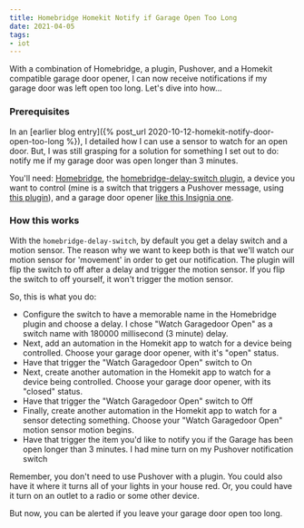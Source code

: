 ```yaml
---
title: Homebridge Homekit Notify if Garage Open Too Long
date: 2021-04-05
tags:
- iot
---
```

With a combination of Homebridge, a plugin, Pushover, and a Homekit compatible garage door opener, I can now receive notifications if my garage door was left open too long. Let's dive into how...

<!--more-->

### Prerequisites

In an [earlier blog entry]({% post_url 2020-10-12-homekit-notify-door-open-too-long %}), I detailed how I can use a sensor to watch for an open door.  But, I was still grasping for a solution for something I set out to do: notify me if my garage door was open longer than 3 minutes.  

You'll need: [Homebridge](https://homebridge.io), the [homebridge-delay-switch plugin](https://www.npmjs.com/package/homebridge-delay-switch), a device you want to control (mine is a switch that triggers a Pushover message, using [this plugin](https://www.npmjs.com/package/homebridge-messenger)), and a garage door opener [like this Insignia one](https://www.bestbuy.com/site/insignia-wi-fi-garage-door-controller-for-apple-homekit-white/5933701.p?skuId=5933701).

### How this works

With the `homebridge-delay-switch`, by default you get a delay switch and a motion sensor.  The reason why we want to keep both is that we'll watch our motion sensor for 'movement' in order to get our notification. The plugin will flip the switch to off after a delay and trigger the motion sensor.  If you flip the switch to off yourself, it won't trigger the motion sensor.

So, this is what you do:

* Configure the switch to have a memorable name in the Homebridge plugin and choose a delay. I chose "Watch Garagedoor Open" as a switch name with 180000 millisecond (3 minute) delay.
* Next, add an automation in the Homekit app to watch for a device being controlled. Choose your garage door opener, with it's "open" status.
* Have that trigger the "Watch Garagedoor Open" switch to On
* Next, create another automation in the Homekit app to watch for a device being controlled.  Choose your garage door opener, with its "closed" status.
* Have that trigger the "Watch Garagedoor Open" switch to Off
* Finally, create another automation in the Homekit app to watch for a sensor detecting something.  Choose your "Watch Garagedoor Open" motion sensor motion begins.
* Have that trigger the item you'd like to notify you if the Garage has been open longer than 3 minutes. I had mine turn on my Pushover notification switch

Remember, you don't need to use Pushover with a plugin. You could also have it where it turns all of your lights in your house red.  Or, you could have it turn on an outlet to a radio or some other device.

But now, you can be alerted if you leave your garage door open too long.